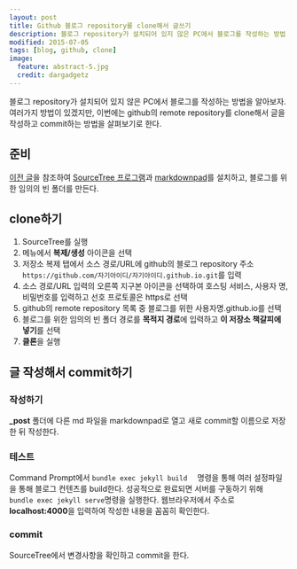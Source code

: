 ```yaml
---
layout: post
title: Github 블로그 repository를 clone해서 글쓰기
description: 블로그 repository가 설치되어 있지 않은 PC에서 블로그를 작성하는 방법
modified: 2015-07-05
tags: [blog, github, clone]
image:
  feature: abstract-5.jpg
  credit: dargadgetz
---
```


블로그 repository가 설치되어 있지 않은 PC에서 블로그를 작성하는 방법을 알아보자. 
여러가지 방법이 있겠지만, 이번에는 github의 remote repository를 clone해서 글을 작성하고 commit하는 방법을 살펴보기로 한다. 


## 준비

[이전 글](http://dakoo.github.io/blog/how-to-use-jekyll-on-github-2/)을 참조하여 [SourceTree 프로그램](https://www.sourcetreeapp.com/)과 [markdownpad](http://markdownpad.com/download.html)를 설치하고, 블로그를 위한 임의의 빈 폴더를 만든다.  

## clone하기

1. SourceTree를 실행
2. 메뉴에서 **복제/생성** 아이콘을 선택
3. 저장소 복제 탭에서 소스 경로/URL에 github의 블로그 repository 주소 `https://github.com/자기아이디/자기아이디.github.io.git`를 입력 
4. 소스 경로/URL 입력의 오른쪽 지구본 아이콘을 선택하여 호스팅 서비스, 사용자 명, 비밀번호를 입력하고 선호 프로토콜은 https로 선택 
5. github의 remote repository 목록 중 블로그를 위한 사용자명.github.io를 선택
6. 블로그를 위한 임의의 빈 폴더 경로를 **목적지 경로**에 입력하고 **이 저장소 책갈피에 넣기**를 선택
7. **클론**을 실행    

## 글 작성해서 commit하기

### 작성하기

**_post** 폴더에 다른 md 파일을 markdownpad로 열고 새로 commit할 이름으로 저장한 뒤 작성한다. 

### 테스트

Command Prompt에서 `bundle exec jekyll build  ` 명령을 통해 여러 설정파일을 통해 블로그 컨텐츠를 build한다. 성공적으로 완료되면 서버를 구동하기 위해 `bundle exec jekyll serve`명령을 실행한다. 웹브라우저에서 주소로 **localhost:4000**을 입력하여 작성한 내용을 꼼꼼히 확인한다. 

### commit

SourceTree에서 변경사항을 확인하고 commit을 한다. 
